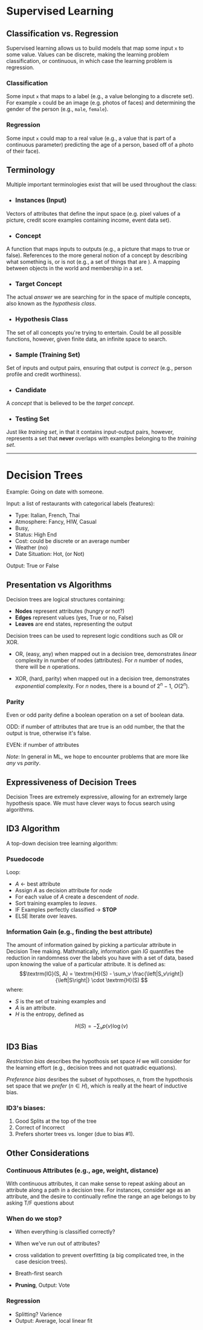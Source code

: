 # Supervised Learning

## Classification vs. Regression

Supervised learning allows us to build models that map some input `x` to some value. Values can be discrete, making the learning problem classification, or continuous, in which case the learning problem is regression.

### Classification

Some input `x` that maps to a label (e.g., a value belonging to a discrete set). For example `x` could be an image (e.g. photos of faces) and determining the gender of the person (e.g., `male`, `female`).


### Regression

Some input `x` could map to a real value (e.g., a value that is part of a continuous parameter) predicting the age of a person, based off of a photo of their face).

## Terminology

Multiple important terminologies exist that will be used throughout the class:

- ### Instances (Input)
Vectors of attributes that define the input space (e.g. pixel values of a picture, credit score examples containing income, event data set).

- ### Concept 
A function that maps inputs to outputs (e.g., a picture that maps to true or false). References to the more general notion of a concept by describing what something is, or is not (e.g., a set of things that are ). A mapping between objects in the world and membership in a set.

- ### Target Concept
The actual *answer* we are searching for in the space of multiple concepts, also known as the *hypothesis class*. 

- ### Hypothesis Class
The set of all concepts you're trying to entertain. Could be all possible functions, however, given finite data, an infinite space to search.

- ### Sample (Training Set)
Set of inputs and output pairs, ensuring that output is *correct* (e.g., person profile and credit worthiness).

- ### Candidate
A *concept* that is believed to be the *target concept*.

- ### Testing Set
Just like *training set*, in that it contains input-output pairs, however, represents a set that **never** overlaps with examples belonging to the *training set*.

---

# Decision Trees


Example: Going on date with someone. 

Input: a list of restaurants with categorical labels (features):

- Type: Italian, French, Thai
- Atmosphere: Fancy, HIW, Casual
- Busy, 
- Status: High End
- Cost: could be discrete or an average number
- Weather (no)
- Date Situation: Hot, (or Not)

Output: True or False

## Presentation vs Algorithms
Decision trees are logical structures containing:

- **Nodes** represent attributes (hungry or not?)
- **Edges** represent values (yes, True or no, False)
- **Leaves** are end states, representing the output

Decision trees can be used to represent logic conditions such as OR or XOR.

- OR, (easy, any) when mapped out in a decision tree, demonstrates *linear* complexity in number of nodes (attributes). For $n$ number of nodes, there will be $n$ operations.

- XOR, (hard, parity) when mapped out in a decision tree, demonstrates *exponential* complexity. For $n$ nodes, there is a bound of $2^n -1$, $O(2^n)$.

### Parity

Even or odd parity define a boolean operation on a set of boolean data.

ODD: if number of attributes that are true is an odd number, the that the output is true, otherwise it's false.

EVEN: if number of attributes	

*Note*: In general in ML, we hope to encounter problems that are more like *any* vs *parity*.

## Expressiveness of Decision Trees

Decision Trees are extremely expressive, allowing for an extremely large hypothesis space. We must have clever ways to focus search using algorithms. 

## ID3 Algorithm

A top-down decision tree learning algorithm:

### Psuedocode

Loop:

 - $A$ $\leftarrow$ best attribute
 - Assign $A$ as decision attribute for *node*
 - For each value of $A$ create a descendent of *node*.
 - Sort training examples to *leaves*.
 - IF Examples perfectly classified $\rightarrow$ **STOP**
 - ELSE Iterate over leaves.
 
### Information Gain (e.g., finding the best attribute)
 
The amount of information gained by picking a particular attribute in Decision Tree making.
Mathmatically, information gain $IG$ quantifies the reduction in randomness over the labels you have with a set of data, based upon knowing the value of a particular attribute. It is defined as:
$$\textrm{IG}(S, A) = \textrm{H}(S) - \sum_v \frac{\left|S_v\right|}{\left|S\right|} \cdot \textrm{H}(S) $$ where: 

- $S$ is the set of training examples and
- $A$ is an attribute.
- $H$ is the entropy, defined as

$$  H(S) = - \sum_v p(v)\log(v) $$

## ID3 Bias 

*Restriction bias* describes the hypothosis set space $H$ we will consider for the learning effort (e.g., decision trees and not quatradic equations).

*Preference bias* desribes the subset of hypothoses, $n$, from the hypothosis set space that we *prefer* ($n \in H$), which is really at the heart of inductive bias.
 
### ID3's biases:
 
1. Good Splits at the top of the tree
2. Correct of Incorrect
3. Prefers shorter trees vs. longer (due to bias #1).

## Other Considerations

### Continuous Attributes (e.g., age, weight, distance)

With continuous attributes, it can make sense to repeat asking about an attribute along a path in a decision tree. For instances, consider age as an attribute, and the desire to continually refine the range an age belongs to by asking T/F questions about

### When do we stop?

- When everything is classified correctly?
- When we've run out of attributes?
- cross validation to prevent overfitting (a big complicated tree, in the case desicion trees).
- Breath-first search

- **Pruning**, Output: Vote

### Regression

- Splitting? Varience
- Output: Average, local linear fit

 
